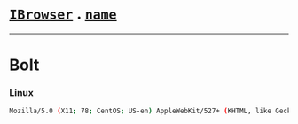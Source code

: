 # [`IBrowser`](/api/main/get-browser.md) . [`name`](../name.md)
---
# Bolt

### Linux

```sh
Mozilla/5.0 (X11; 78; CentOS; US-en) AppleWebKit/527+ (KHTML, like Gecko) Bolt/0.862 Version/3.0 Safari/523.15
```